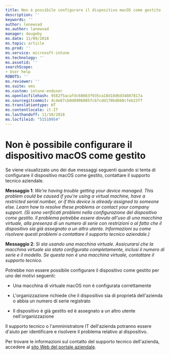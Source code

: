 ```yaml
---
title: Non è possibile configurare il dispositivo macOS come gestito
description: ''
keywords: ''
author: lenewsad
ms.author: lanewsad
manager: dougeby
ms.date: 11/09/2018
ms.topic: article
ms.prod: ''
ms.service: microsoft-intune
ms.technology: ''
ms.assetid: ''
searchScope:
- User help
ROBOTS: ''
ms.reviewer: ''
ms.suite: ems
ms.custom: intune-enduser
ms.openlocfilehash: 9582f5acafdc60663f935ca18d18d6d34887817a
ms.sourcegitcommit: 4c4e87cb0d8906085fcb7cdd170bd6b0cfeb23ff
ms.translationtype: HT
ms.contentlocale: it-IT
ms.lasthandoff: 11/10/2018
ms.locfileid: "51510954"
---
```

# <a name="unable-to-get-macos-device-managed"></a>Non è possibile configurare il dispositivo macOS come gestito

Se viene visualizzato uno dei due messaggi seguenti quando si tenta di configurare il dispositivo macOS come gestito, contattare il supporto tecnico aziendale.

**Messaggio 1**: *We’re having trouble getting your device managed. This problem could be caused if you're using a virtual machine, have a restricted serial number, or if this device is already assigned to someone else. Learn how to resolve these problems or contact your company support. (Si sono verificati problemi nella configurazione del dispositivo come gestito. Il problema potrebbe essere dovuto all'uso di una macchina virtuale, alla presenza di un numero di serie con restrizioni o al fatto che il dispositivo sia già assegnato a un altro utente. Informazioni su come risolvere questi problemi o contattare il supporto tecnico aziendale.)*

**Messaggio 2**: *Si sta usando una macchina virtuale. Assicurarsi che la macchina virtuale sia stata configurata completamente, inclusi il numero di serie e il modello. Se questa non è una macchina virtuale, contattare il supporto tecnico.*  

Potrebbe non essere possibile configurare il dispositivo come gestito per uno dei motivi seguenti: 

* Una macchina di virtuale macOS non è configurata correttamente   

* L'organizzazione richiede che il dispositivo sia di proprietà dell'azienda o abbia un numero di serie registrato   

* Il dispositivo è già gestito ed è assegnato a un altro utente nell'organizzazione  

Il supporto tecnico o l'amministratore IT dell'azienda potranno essere d'aiuto per identificare e risolvere il problema relativo al dispositivo.  

Per trovare le informazioni sul contatto del supporto tecnico dell'azienda, accedere al [sito Web del portale aziendale](https://go.microsoft.com/fwlink/?linkid=2010980).

